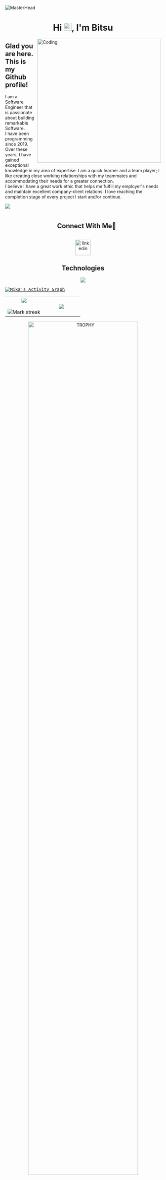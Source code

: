 ![MasterHead](https://developers.giphy.com/branch/master/static/api-512d36c09662682717108a38bbb5c57d.gif)


<h1 align="center">Hi <img src="https://media.giphy.com/media/hvRJCLFzcasrR4ia7z/giphy.gif" width = "25px">, I'm Bitsu</h1>

<!-- <img align="right" alt="Coding" width="400" src="https://cdn.dribbble.com/users/1162077/screenshots/3848914/programmer.gif"> -->
<img align="right" alt="Coding" height="400" src="https://media.giphy.com/media/v1.Y2lkPTc5MGI3NjExMmMwNmNlOHRuNThlcTJ2eGR6cTRocWQxOWcxbW9wbjB4MjZ1b2kwbSZlcD12MV9pbnRlcm5hbF9naWZfYnlfaWQmY3Q9Zw/bGgsc5mWoryfgKBx1u/giphy.gif">


<div align="left">
  <h2>Glad you are here. This is my Github profile!</h2>


  <p style="text-align: left;">I am a Software Engineer that is passionate about building remarkable Software.<br>I have been programming since 2019. Over these years, I have gained exceptional knowledge in my area of expertise. I am a quick learner and a team player; I like creating close working relationships with my teammates and accommodating their needs for a greater connection.<br>I believe I have a great work ethic that helps me fulfill my employer's needs and maintain excellent company-client relations. I love reaching the completion stage of every project I start and/or continue.</p>
</div>

<!--horizontal divider(gradiant)-->
<img src="https://user-images.githubusercontent.com/73097560/115834477-dbab4500-a447-11eb-908a-139a6edaec5c.gif">

<!-- Connect with me -->
<!--h2 without bottom border-->
<div align="center">
  <div id="user-content-toc">
    <ul align="center">
      <summary><h2 style="display: inline-block">Connect With Me🤝</h2></summary>
    </ul>
  </div>

  <!--icons and links-->
  <p align="center">
    <a href="https://www.linkedin.com/in/bitsumamo/" target="blank"><img align="center" src="https://user-images.githubusercontent.com/88904952/234979284-68c11d7f-1acc-4f0c-ac78-044e1037d7b0.png" alt="linkedin" height="50" width="50" /></a>
    <!-- <a href="https://www.instagram.com/mrhappy985/" target="blank"><img align="center" src="https://user-images.githubusercontent.com/88904952/234981169-2dd1e58f-4b7e-468c-8213-034ba62156c3.png" alt="instagram" height="50" width="50" /></a>
    <a href="https://t.me/MrHappy985" target="blank"><img align="center" src="https://raw.githubusercontent.com/github/explore/80688e429a7d4ef2fca1e82350fe8e3517d3494d/topics/telegram/telegram.png" alt="hashnode" height="50" width="50" /></a>
     -->
  </p>
</div>


<h2 align="center">Technologies</h2>
<!--tech stack icons-->
<p align="center">
  <a href="https://skillicons.dev">
    <img src="https://skillicons.dev/icons?i=nodejs,flutter,java,bootstrap,c,cpp,css,tailwind,docker,spring,express,figma,sqlite,github,html,idea,prisma,js,rust,linux,md,lua,mongodb,mysql,vim,neovim,postman,py,react,redux,tailwind,ts,vscode,jquery,wordpress,go&perline=6" />
  </a>
</p>

<samp>
  <a href="https://github.com/bitsumamo/">
    <img alt="Mika's Activity Graph" src="https://github-readme-activity-graph.vercel.app/graph?username=bitsumamo&theme=github-compact&hide_border=true" />
  </a>
  <br/>
</samp>

<!--- stats & Trophy (start) -->
<p align="center">
  <!--- stats (start) -->
<table align="center">
<tr border="0">
<td width="50%" align="center">
  
  <img  align="center"  src="https://github-readme-stats.vercel.app/api?username=bitsumamo&theme=dark&show_icons=true&count_private=true&hide_border=true" />
  <br></br>
  <img  title="🔥 Get streak stats for your profile at git.io/streak-stats" alt="Mark streak" src="https://github-readme-streak-stats.herokuapp.com/?user=bitsumamo&theme=dark&hide_border=true" /> 
</td>

<td width="50%" align="center">

  <img  align="center"  src="https://github-readme-stats.anuraghazra1.vercel.app/api/top-langs/?username=bitsumamo&theme=dark&hide_border=true&no-bg=true&no-frame=true&langs_count=10"/>
  
  </td>
</tr>
</table>
<!--- stats (end) -->

<!--- trophy (start) -->
<div align=center>
  <a href="https://github.com/ryo-ma/github-profile-trophy" title="Go to Source">
      <img align="center" width=84% src="https://github-profile-trophy.vercel.app/?username=bitsumamo&theme=tokyonight&row=1&column=6&margin-h=15&margin-w=15&no-bg=true" alt="TROPHY" />
    </a>
  
</div>

</p>  

<div align=center>
  <a href="https://visitcount.itsvg.in">
    <img src="https://visitcount.itsvg.in/api?id=bitsumamo&label=Profile%20Views&color=12&icon=5&pretty=true" />
  </a>
</div>      
